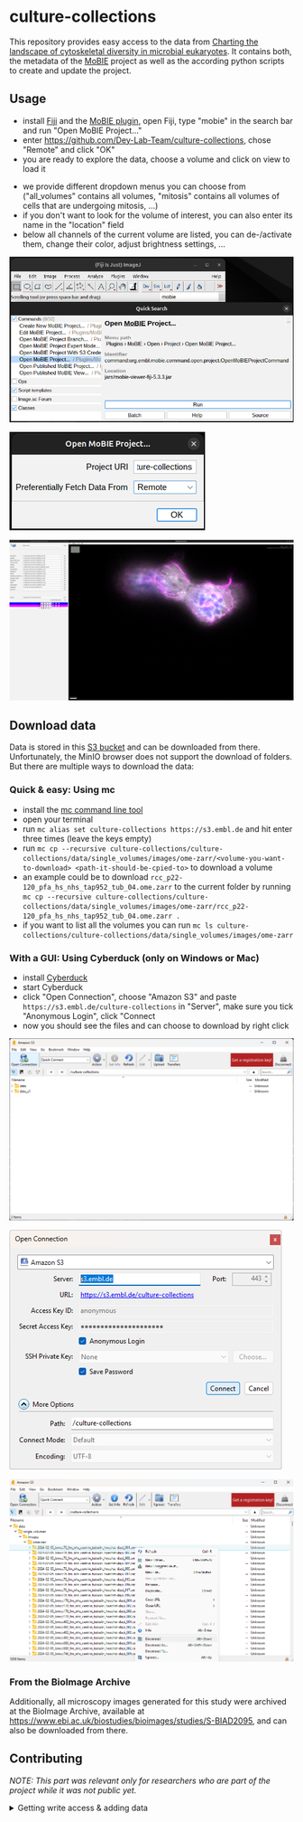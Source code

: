 # culture-collections
This repository provides easy access to the data from [Charting the landscape of cytoskeletal diversity in microbial eukaryotes](https://doi.org/10.1101/2024.10.18.618984). It contains both, the metadata of the [MoBIE](https://mobie.github.io/) project as well as the according python scripts to create and update the project.

## Usage
- install [Fiji](https://imagej.net/software/fiji/downloads) and the [MoBIE plugin](https://mobie.github.io/tutorials/installation.html), open Fiji, type "mobie" in the search bar and run "Open MoBIE Project..."
- enter https://github.com/Dey-Lab-Team/culture-collections, chose "Remote" and click "OK"
- you are ready to explore the data, choose a volume and click on view to load it

* we provide different dropdown menus you can choose from ("all_volumes" contains all volumes, "mitosis" contains all volumes of cells that are undergoing mitosis, ...)
* if you don't want to look for the volume of interest, you can also enter its name in the "location" field
* below all channels of the current volume are listed, you can de-/activate them, change their color, adjust brightness settings, ...

![](readme_images/start_mobie.png)

![](readme_images/url_remote.png)

![](readme_images/example.png)

## Download data
Data is stored in this [S3 bucket](https://console.s3.embl.de/browser/culture-collections) and can be downloaded from there. Unfortunately, the MinIO browser does not support the download of folders. But there are multiple ways to download the data:

### Quick & easy: Using mc
- install the [mc command line tool](https://min.io/docs/minio/linux/reference/minio-mc.html#id3)
- open your terminal
- run `mc alias set culture-collections https://s3.embl.de` and hit enter three times (leave the keys empty)
- run `mc cp --recursive culture-collections/culture-collections/data/single_volumes/images/ome-zarr/<volume-you-want-to-download> <path-it-should-be-cpied-to>` to download a volume
- an example could be to download `rcc_p22-120_pfa_hs_nhs_tap952_tub_04.ome.zarr` to the current folder by running `mc cp --recursive culture-collections/culture-collections/data/single_volumes/images/ome-zarr/rcc_p22-120_pfa_hs_nhs_tap952_tub_04.ome.zarr .`
- if you want to list all the volumes you can run `mc ls culture-collections/culture-collections/data/single_volumes/images/ome-zarr`

### With a GUI: Using Cyberduck (only on Windows or Mac)
- install [Cyberduck](https://cyberduck.io/)
- start Cyberduck
- click "Open Connection", choose "Amazon S3" and paste `https://s3.embl.de/culture-collections` in "Server", make sure you tick "Anonymous Login", click "Connect
- now you should see the files and can choose to download by right click

![](readme_images/cyberduck1.png)

![](readme_images/cyberduck2.png)

![](readme_images/cyberduck3.png)


### From the BioImage Archive
Additionally, all microscopy images generated for this study were archived at the BioImage Archive, available at https://www.ebi.ac.uk/biostudies/bioimages/studies/S-BIAD2095, and can also be downloaded from there.

## Contributing
*NOTE: This part was relevant only for researchers who are part of the project while it was not public yet.*

<details>
<summary>Getting write access & adding data</summary>
### Rough idea
The basic idea of this project is to find a way to share the imaging data between the different participating labs. The imaging data itself lives on a central s3 storage provided by EMBL. In general, collaborating labs can upload data to and download data from there. For now, the internal structure of this s3 storage (called a "bucket") is defined by the MoBIE project that was established to simplify the visualization of the data. [MoBIE](https://mobie.github.io/) is a tool to visualize large image files and stream them directly from a s3 storage. By this users don't need to download GBs of data to their local machine. This is faciliated by the ome-zarr file format. This file format provides an image pyramid with different levels of resolution and image data that is cut into pieces (called "chunks"), which allows MoBIE to only load data that is currently needed. The MoBIE metadata, meaning the data that tells MoBIE where to find and how to visualize the actual imaging data, is part of this git repository. By this we have it version controlled and easily accessible from the outside (see section [Internal users](#internal-users)). For now, everything is private and not visible to the public.

TODO:
- how to open terminal?

### Prerequisites
*NOTE: You will need to work on a terminal. It's not that hard, don't be scared! If you have no experience at all, here are some links to get started [Windows](https://adamtheautomator.com/git-bash-commands/) or [Windows](https://www.wikihow.com/Open-Terminal-in-Windows), [macOS](https://support.apple.com/guide/terminal/open-or-quit-terminal-apd5265185d-f365-44cb-8b09-71a064a42125/mac), [Linux](https://www.geeksforgeeks.org/how-to-open-terminal-in-linux/).*

#### GitHub account
To update the MoBIE project you need write access to this GitHub repository. For this you need to have a GitHub account. If you don't have one yet, create one [here](https://github.com/). Then contact [Jonas Hellgoth](https://github.com/JonasHell) (easiest via [mail](mailto:jonas.hellgoth@embl.de)) to be added to the repository as a collaborator (this grants you write access to this GitHub repository).

#### Write access to s3
To upload data to the s3 bucket you need write access. For this please contact [Jonas Hellgoth](https://github.com/JonasHell). The easiest is via [mail](mailto:jonas.hellgoth@embl.de). You will recieve a key pair for read-write access. To interact with the s3 storage you need to install the MinIO client. Just follow the first step of [these instructions](https://min.io/docs/minio/linux/reference/minio-mc.html) for your operating system. You can check the installation success by running `mc --version` in your terminal. If `brew` throws an error you can try `xcode-select --install` and try again.

Continue with step 2 of the instructions, use the following for the command `mc alias set ALIAS HOSTNAME ACCESS_KEY SECRET_KEY`:

- `ALIAS`: `culcol_s3_rw`
- `HOSTNAME`: `https://s3.embl.de`
- `ACCESS_KEY`: the public key of the read-write key pair you got
- `SECRET_KEY`: the secret key of the read-write key pair you got

Step 3 won't work since you don't have admin rights. Use `mc alias list` instead to check if the alias is there.

#### git
*NOTE: If you have a working git installation you can skip this step.*

[git](https://creativecommons.org/2014/01/07/plaintext-versions-of-creative-commons-4-0-licenses/) is a version control system. Here, we are mainly using it to interact with this GitHub repository in order to update the MoBIE project. If you don't have it installed already follow the [installation instructions](https://git-scm.com/book/en/v2/Getting-Started-Installing-Git) and the [setup instructions](https://git-scm.com/book/en/v2/Getting-Started-First-Time-Git-Setup). To check if you have it already installed or if your installation was successfull you can run `git --version` in your terminal.

#### Connect git to GitHub
*NOTE: If you already worked with git/GitHub you can probably skip this step.*

GitHub needs a way to verify that you are you and that you have the correct permissions to push to a repository (aka write access). The easiest way to do this is to set up a key pair. Follow [this](https://docs.github.com/en/authentication/connecting-to-github-with-ssh/generating-a-new-ssh-key-and-adding-it-to-the-ssh-agent?platform=linux#generating-a-new-ssh-key) to create a key pair. If you leave the passphrase empty, there is no need to add the key to the ssh-agent (recommended). Afterwards follow [these steps](https://docs.github.com/en/authentication/connecting-to-github-with-ssh/adding-a-new-ssh-key-to-your-github-account#adding-a-new-ssh-key-to-your-account) to add the public key to GitHub.

#### micromamba/mamba/conda
*NOTE: If you already have a package & environment manager installed you can skip this step.*

The easiest way to install python and all the needed packages is a package & environment manager. There are two main options called mamba and conda. In addition, for each of them there is minimalist version called micromamba and miniconda, respectively. If you have any of these installed you can use it. In general, any `mamba` (or `micromamba`) command can be replaced by `conda` and vice versa. If you do not have any of these installed, I would recommend using micromamba following [these instructions](https://mamba.readthedocs.io/en/latest/installation/micromamba-installation.html). The conda alterantive can be found [here](https://conda.io/projects/conda/en/latest/user-guide/install/index.html). Again, to check your installation you can try `mamba --version`.

### Clone repository & create environment
*NOTE: Cloning the repository and creating the environment needs to be done only once. Afterwards you can just reuse them.*

To get started we need to create a local copy of this repository on your machine (called cloning). Open a terminal and navigate to the directory the repository should be saved in by
```sh
cd <directory_of_your_choice>
```
`<directory_of_your_choice>` could be `~/software/repos` for example (`~/` is your home directory). Clone the repository by
```sh
git clone git@github.com:Dey-Lab-Team/culture-collections.git
```
<details>
<summary>
If you have an error saying ...
</summary>

... `Host key verification failed. fatal: Could not read from remote repository.`, try running
```sh
ssh-keyscan -H github.com >> ~/.ssh/known_hosts
```
Then try to clone again.
</details>

Navigate into the repository by
```sh
cd culture-collections
```
Create the environment by running the following command. This will install all the necessary packages into this virtual environment.
```sh
mamba env create -f environment.yml
```
Potentially you need to accept the installation by tiping `y` and hitting enter. Note, depending on which version you have installed you need to replace `mamba` with `micromamba` or `conda`.

### Manually adjust environment
Unfortunately, we have to add some installations manually. The bugs causing these issues are already fixed, however, the new versions are not released yet. Therefore, conda/mamba only has access to the old versions. For now, we just add the fixed versions manually to our environment. First, activate the environment:
```sh
mamba activate culture-collections
```
Change the directory out of `culture-collections`:
```sh
cd ../
```
Clone the repository:
```sh
git clone git@github.com:mobie/mobie-utils-python.git
```
And install it:
```sh
pip install -e ./mobie-utils-python
```
Do the same for the other package:
```sh
git clone git@github.com:constantinpape/elf.git
```
```sh
pip install -e ./elf
```

### Open folder & activate environment
To run a script make sure that you are inside the repository.
```sh
cd <path_to_the_repository_on_your_machine>
```
depending to which location you cloned the repository `<path_to_the_repository_on_your_machine>` could be something like `~/software/repos/culture-collections`.

Additionally, make sure the correct environment is activated by
```sh
mamba activate culture-collections
```

### Add images
*NOTE: This process can run in the background, but the terminal must stay active (don't close it!) and so does your device.*

*NOTE: depending on how many images you add at once this can take a while (and block a significant amount of your device's ressources). One option could be to run it overnight. If you have access to a cluster it may be a good idea to run it there.*

Internally, the script has multiple steps. They are briefly explained in the following. If you are interested you can have a look, if not just go on and add your images:
<details>
<summary>Internally, the script has multiple steps. They are briefly explained in this collapsable section. If you are interested you can have a look, if not just go on and add your images by:
</summary>

#### Convert images to ome-zarr
Why we need to convert to ome-zarr is explained above. For this a subprocess is used that calls [bioformats2raw](https://github.com/glencoesoftware/bioformats2raw). Converted images are saved to a temporary directory called `tmp`. Depending on the size of an image and the compute power of your device this can take a few minutes.

#### Pull from GitHub
To make sure the git repository is up to date. Done via a subprocess.

#### Add images to MoBIE project
For now the MoBIE project has one big dataset called `single_volumes`. Each multichannel image is added to this dataset as a source. Additionally, a source for each channel is added and a view that visualizes a single image with all its channels. For this, an initial guess for the brightness settings is calculated, similar to the auto contrast of Fiji. While the images are added to the MoBIE project, the data is moved from the `tmp` directory to its appropiate place in the MoBIE project directory (this should be instantaneous since the data is not actually moved, just some pointers are adjusted). If everything goes well, the `tmp` directory will be empty and removed after all the images are added.

#### Add s3 metadata
Additional metadata is added that allows MoBIE to stream the data from the s3 storage.

#### Upload image data to s3 storage
The data is uploaded to th s3 storage. Depending on the image size and the speed of your internet connection this is probably the step that takes the longest.

#### Sync with the project on GitHub
So far, the changes to the MoBIE project just happened to your local copy. We need to push these changes to the GitHub repository. If someone else changed the the state of the repository in the meantime (e.g. by adding images) this can lead to so called merge conflicts. That's the reason we use git. It helps us to keep track of these changes and to resolve potential conflicts. Unfortunately, it is not possible to solve them automatically. If this happens, please solve them manually using git. You can find some help [here](). Otherwise you can ask for help and contact [Jonas Hellgoth](https://github.com/JonasHell) via [mail](mailto:jonas.hellgoth@embl.de).

To do all at once just run:
</details>

```sh
python do_all_at_once.py -f <your_input_data>
```
`<your_input_data>` can either be a single file path, a list of file paths or a directory. In the last case all files in this directory will be added. Only files supported by [bioformats2raw](https://github.com/glencoesoftware/bioformats2raw) can be added, others are skipped. `supported_file_types.txt` contains a list of currently supported file formats. This list is also available [here](https://bio-formats.readthedocs.io/en/v7.1.0/supported-formats.html). This is checked by the script and nothing you need to take care of. Unless, your file format is not supported. In this case you need to find a different way to convert it to `ome-zarr`. If this happens please contact [Jonas Hellgoth](https://github.com/JonasHell) via [mail](mailto:jonas.hellgoth@embl.de). Furthermore, the pipeline also support files containing multiple volumes (solved via the series dimension). Again, nothing you need to take care of.

#### Special case - channels are in seperate files
In some cases the individual channels of a volume are saved in different files. In this case please use the following script:

```sh
python do_all_at_once_seperate_channels.py -f <your_input_data>
```
Here, `<your_input_data>` is expected to be a list of the files containing the individual channels (please provide them in the correct order), thus, this script can only handle a single volume at a time.

### Other scripts
All other python files can also be run as scripts. They do single steps of the pipeline. To get more information you can run
```sh
python <script> -h
```
but usually using `do_all_at_once.py` should be enough.

### Open the MoBIE project in Fiji
As soon as the project is published you can follow the steps from the section [Internal users](#internal-users). For now you need to have Fiji and MoBIE installed.

<details>
<summary>Install Fiji and MoBIE</summary>

Downlaod and install Fiji from [here](https://imagej.net/software/fiji/downloads). Start it. If you never used MoBIE before go to `Help > Update > Manage Update Sites` and check the box in front of `MoBIE`. Click on `Apply and Close` and restart Fiji to make sure MoBIE is installed and up-to-date.

</details>

Make sure your local copy of the project is up-to-date by navigating to the directory:
```sh
cd <path_to_the_repository_on_your_machine>
```
and running:

*NOTE: For consistency reasons, don't do this while you are running a python script in the background that updates the project (like `do_all_at_once.py`).*
```sh
git pull
```

Start Fiji. Enter `mobie` into the search bar (lower right). Choose `Open MoBIE Project With S3 Credentials...` and hit `run`:
- `Project Location`: path to your local copy of this repository (e.g. `/home/hellgoth/software/repos/culture-collections/`)
- `Preferentially Fetch Data From`: `Local` = local image data is used, can't open remote image data, potentially faster | `Remote` = data is streamed from s3, all data available, depends on the speed of your internet connection
- `S3 Access Key`: the public key of the read-only key pair you got
- `S3 Secret Key`: the secret key of the read-only key pair you got
</details>